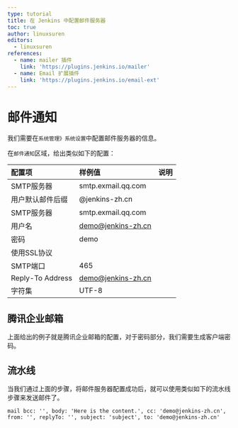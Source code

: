 ```yaml
---
type: tutorial
title: 在 Jenkins 中配置邮件服务器
toc: true
author: linuxsuren
editors:
  - linuxsuren
references:
  - name: mailer 插件
    link: 'https://plugins.jenkins.io/mailer'
  - name: Email 扩展插件
    link: 'https://plugins.jenkins.io/email-ext'
---
```


# 邮件通知

我们需要在`系统管理》系统设置`中配置邮件服务器的信息。

在`邮件通知`区域，给出类似如下的配置：

| 配置项 | 样例值 | 说明 |
| :--- | :--- | :--- |
| SMTP服务器 | smtp.exmail.qq.com |  |
| 用户默认邮件后缀 | @jenkins-zh.cn |  |
| SMTP服务器 | smtp.exmail.qq.com |  |
| 用户名 | demo@jenkins-zh.cn |  |
| 密码 | demo |  |
| 使用SSL协议 |  |  |
| SMTP端口 | 465 |  |
| Reply-To Address | demo@jenkins-zh.cn |  |
| 字符集 | UTF-8 |  |

## 腾讯企业邮箱

上面给出的例子就是腾讯企业邮箱的配置，对于密码部分，我们需要生成客户端密码。

## 流水线

当我们通过上面的步骤，将邮件服务器配置成功后，就可以使用类似如下的流水线步骤来发送邮件了。

`mail bcc: '', body: 'Here is the content.', cc: 'demo@jenkins-zh.cn', from: '', replyTo: '', subject: 'subject', to: 'demo@jenkins-zh.cn'`

